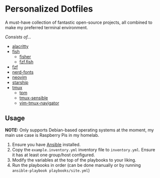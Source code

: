# Personalized Dotfiles

A must-have collection of fantastic open-source projects, all combined to make my preferred terminal environment.

_Consists of..._

- [alacritty](https://github.com/alacritty/alacritty)
- [fish](https://github.com/fish-shell/fish-shell)
    - [fisher](https://github.com/jorgebucaran/fisher)
    - [fzf.fish](https://github.com/PatrickF1/fzf.fish)
- [fzf](https://github.com/junegunn/fzf)
- [nerd-fonts](https://github.com/ryanoasis/nerd-fonts)
- [neovim](https://github.com/neovim/neovim)
- [starship](https://github.com/starship/starship)
- [tmux](https://github.com/tmux/tmux)
    - [tpm](https://github.com/tmux-plugins/tpm)
    - [tmux-sensible](https://github.com/tmux-plugins/tmux-sensible)
    - [vim-tmux-navigator](https://github.com/christoomey/vim-tmux-navigator)

## Usage

**NOTE:** Only supports Debian-based operating systems at the moment, my main use case is Raspberry Pis in my homelab.

1. Ensure you have [Ansible](https://docs.ansible.com/ansible/latest/installation_guide/intro_installation.html) installed.
2. Copy the `example.inventory.yml` inventory file to `inventory.yml`. Ensure it has at least one group/host configured.
3. Modify the variables at the top of the playbooks to your liking.
4. Run the playbooks in order (can be done manually or by running `ansible-playbook playbooks/site.yml`)